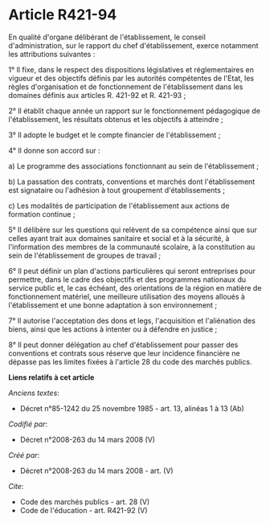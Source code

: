 # Article R421-94

En qualité d'organe délibérant de l'établissement, le conseil d'administration, sur le rapport du chef d'établissement,
exerce notamment les attributions suivantes : 

1° Il fixe, dans le respect des dispositions législatives et réglementaires en vigueur et des objectifs définis par les
autorités compétentes de l'Etat, les règles d'organisation et de fonctionnement de l'établissement dans les domaines définis
aux articles R. 421-92 et R. 421-93 ; 

2° Il établit chaque année un rapport sur le fonctionnement pédagogique de l'établissement, les résultats obtenus et les
objectifs à atteindre ; 

3° Il adopte le budget et le compte financier de l'établissement ; 

4° Il donne son accord sur : 

a) Le programme des associations fonctionnant au sein de l'établissement ; 

b) La passation des contrats, conventions et marchés dont l'établissement est signataire ou l'adhésion à tout groupement
d'établissements ; 

c) Les modalités de participation de l'établissement aux actions de formation continue ; 

5° Il délibère sur les questions qui relèvent de sa compétence ainsi que sur celles ayant trait aux domaines sanitaire et
social et à la sécurité, à l'information des membres de la communauté scolaire, à la constitution au sein de l'établissement
de groupes de travail ; 

6° Il peut définir un plan d'actions particulières qui seront entreprises pour permettre, dans le cadre des objectifs et des
programmes nationaux du service public et, le cas échéant, des orientations de la région en matière de fonctionnement
matériel, une meilleure utilisation des moyens alloués à l'établissement et une bonne adaptation à son environnement ; 

7° Il autorise l'acceptation des dons et legs, l'acquisition et l'aliénation des biens, ainsi que les actions à intenter ou à
défendre en justice ; 

8° Il peut donner délégation au chef d'établissement pour passer des conventions et contrats sous réserve que leur incidence
financière ne dépasse pas les limites fixées à l'article 28 du code des marchés publics.

**Liens relatifs à cet article**

_Anciens textes_:

  - Décret n°85-1242 du 25 novembre 1985 - art. 13, alinéas 1 à 13 (Ab)

_Codifié par_:

  - Décret n°2008-263 du 14 mars 2008 (V)

_Créé par_:

  - Décret n°2008-263 du 14 mars 2008 - art. (V)

_Cite_:

  - Code des marchés publics - art. 28 (V)
  - Code de l'éducation - art. R421-92 (V)
